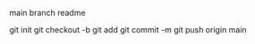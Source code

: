 main branch readme

git init
git checkout -b <branch name>
git add <file>
git commit -m <message>
git push origin main
